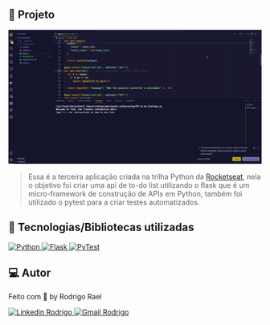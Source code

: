 ## :page_with_curl: Projeto

![API de to-do list com Python](https://github.com/Rodrigo001-dev/ignite-python/blob/main/aulas/03-to-do-list/.github/images/to-do-list.gif)

> Essa é a terceira aplicação criada na trilha Python da [Rocketseat](https://github.com/Rocketseat), nela o objetivo foi criar uma api de to-do list utilizando o flask que é um micro-framework de construção de APIs em Python, também foi utilizado o pytest para a criar testes automatizados.

## 🚀 Tecnologias/Bibliotecas utilizadas

<a href="https://www.python.org/" target="_blank"> <img src="https://img.shields.io/badge/-Python-BD9100?style=flat-square&logo=Python&logoColor=white" alt="Python"> </a>
<a href="https://flask.palletsprojects.com/en/3.0.x/" target="_blank"> <img src="https://img.shields.io/badge/-Flask-ECEDFEFF?style=flat-square&logo=Flask&logoColor=white" alt="Flask"> </a>
<a href="https://docs.pytest.org/en/8.2.x/" target="_blank"> <img src="https://img.shields.io/badge/-PyTest-F07E16?style=flat-square&logo=pytest&logoColor=white" alt="PyTest"> </a>

## 💻 Autor

Feito com 💜 by Rodrigo Rael

<a href="https://www.linkedin.com/in/rodrigo-rael-a7a4b51a9/" target="_blank"> <img src="https://img.shields.io/badge/-RodrigoRael-blue?style=flat-square&logo=Linkedin&logoColor=white&link=https" alt="Linkedin Rodrigo"> </a>
<a href="https://img.shields.io/badge/-rodrigorael53@gmail.com-c14438?style=flat-square&logo=Gmail&logoColor=white&link=mailto:rodrigorael53@gmail.com" target="_blank"> <img src="https://img.shields.io/badge/-rodrigorael53@gmail.com-c14438?style=flat-square&logo=Gmail&logoColor=white&link=mailto:rodrigorael53@gmail.com" alt="Gmail Rodrigo"> </a>
